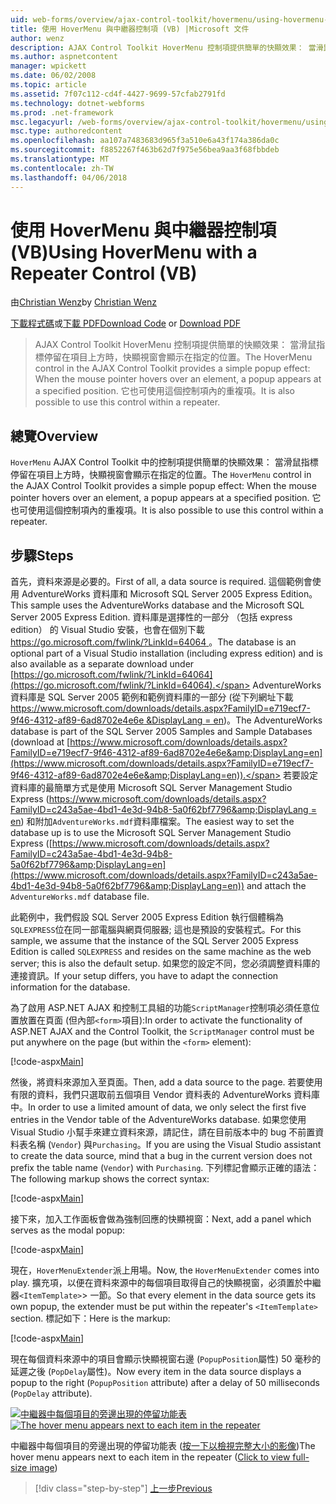```yaml
---
uid: web-forms/overview/ajax-control-toolkit/hovermenu/using-hovermenu-with-a-repeater-control-vb
title: 使用 HoverMenu 與中繼器控制項 (VB) |Microsoft 文件
author: wenz
description: AJAX Control Toolkit HoverMenu 控制項提供簡單的快顯效果： 當滑鼠指標停留在項目上方時，快顯視窗會顯示在 specifi...
ms.author: aspnetcontent
manager: wpickett
ms.date: 06/02/2008
ms.topic: article
ms.assetid: 7f07c112-cd4f-4427-9699-57cfab2791fd
ms.technology: dotnet-webforms
ms.prod: .net-framework
msc.legacyurl: /web-forms/overview/ajax-control-toolkit/hovermenu/using-hovermenu-with-a-repeater-control-vb
msc.type: authoredcontent
ms.openlocfilehash: aa107a7483683d965f3a510e6a43f174a386da0c
ms.sourcegitcommit: f8852267f463b62d7f975e56bea9aa3f68fbbdeb
ms.translationtype: MT
ms.contentlocale: zh-TW
ms.lasthandoff: 04/06/2018
---
```

<a name="using-hovermenu-with-a-repeater-control-vb"></a><span data-ttu-id="c0dd9-103">使用 HoverMenu 與中繼器控制項 (VB)</span><span class="sxs-lookup"><span data-stu-id="c0dd9-103">Using HoverMenu with a Repeater Control (VB)</span></span>
====================
<span data-ttu-id="c0dd9-104">由[Christian Wenz](https://github.com/wenz)</span><span class="sxs-lookup"><span data-stu-id="c0dd9-104">by [Christian Wenz](https://github.com/wenz)</span></span>

<span data-ttu-id="c0dd9-105">[下載程式碼](http://download.microsoft.com/download/b/0/6/b06fe835-5b8f-4c00-aef8-062c19d75b95/HoverMenu1.vb.zip)或[下載 PDF](http://download.microsoft.com/download/b/6/a/b6ae89ee-df69-4c87-9bfb-ad1eb2b23373/hovermenu1VB.pdf)</span><span class="sxs-lookup"><span data-stu-id="c0dd9-105">[Download Code](http://download.microsoft.com/download/b/0/6/b06fe835-5b8f-4c00-aef8-062c19d75b95/HoverMenu1.vb.zip) or [Download PDF](http://download.microsoft.com/download/b/6/a/b6ae89ee-df69-4c87-9bfb-ad1eb2b23373/hovermenu1VB.pdf)</span></span>

> <span data-ttu-id="c0dd9-106">AJAX Control Toolkit HoverMenu 控制項提供簡單的快顯效果： 當滑鼠指標停留在項目上方時，快顯視窗會顯示在指定的位置。</span><span class="sxs-lookup"><span data-stu-id="c0dd9-106">The HoverMenu control in the AJAX Control Toolkit provides a simple popup effect: When the mouse pointer hovers over an element, a popup appears at a specified position.</span></span> <span data-ttu-id="c0dd9-107">它也可使用這個控制項內的重複項。</span><span class="sxs-lookup"><span data-stu-id="c0dd9-107">It is also possible to use this control within a repeater.</span></span>


## <a name="overview"></a><span data-ttu-id="c0dd9-108">總覽</span><span class="sxs-lookup"><span data-stu-id="c0dd9-108">Overview</span></span>

<span data-ttu-id="c0dd9-109">`HoverMenu` AJAX Control Toolkit 中的控制項提供簡單的快顯效果： 當滑鼠指標停留在項目上方時，快顯視窗會顯示在指定的位置。</span><span class="sxs-lookup"><span data-stu-id="c0dd9-109">The `HoverMenu` control in the AJAX Control Toolkit provides a simple popup effect: When the mouse pointer hovers over an element, a popup appears at a specified position.</span></span> <span data-ttu-id="c0dd9-110">它也可使用這個控制項內的重複項。</span><span class="sxs-lookup"><span data-stu-id="c0dd9-110">It is also possible to use this control within a repeater.</span></span>

## <a name="steps"></a><span data-ttu-id="c0dd9-111">步驟</span><span class="sxs-lookup"><span data-stu-id="c0dd9-111">Steps</span></span>

<span data-ttu-id="c0dd9-112">首先，資料來源是必要的。</span><span class="sxs-lookup"><span data-stu-id="c0dd9-112">First of all, a data source is required.</span></span> <span data-ttu-id="c0dd9-113">這個範例會使用 AdventureWorks 資料庫和 Microsoft SQL Server 2005 Express Edition。</span><span class="sxs-lookup"><span data-stu-id="c0dd9-113">This sample uses the AdventureWorks database and the Microsoft SQL Server 2005 Express Edition.</span></span> <span data-ttu-id="c0dd9-114">資料庫是選擇性的一部分 （包括 express edition） 的 Visual Studio 安裝，也會在個別下載[ https://go.microsoft.com/fwlink/?LinkId=64064 ](https://go.microsoft.com/fwlink/?LinkId=64064)。</span><span class="sxs-lookup"><span data-stu-id="c0dd9-114">The database is an optional part of a Visual Studio installation (including express edition) and is also available as a separate download under [https://go.microsoft.com/fwlink/?LinkId=64064](https://go.microsoft.com/fwlink/?LinkId=64064).</span></span> <span data-ttu-id="c0dd9-115">AdventureWorks 資料庫是 SQL Server 2005 範例和範例資料庫的一部分 (從下列網址下載[ https://www.microsoft.com/downloads/details.aspx?FamilyID=e719ecf7-9f46-4312-af89-6ad8702e4e6e &amp;DisplayLang = en](https://www.microsoft.com/downloads/details.aspx?FamilyID=e719ecf7-9f46-4312-af89-6ad8702e4e6e&amp;DisplayLang=en))。</span><span class="sxs-lookup"><span data-stu-id="c0dd9-115">The AdventureWorks database is part of the SQL Server 2005 Samples and Sample Databases (download at [https://www.microsoft.com/downloads/details.aspx?FamilyID=e719ecf7-9f46-4312-af89-6ad8702e4e6e&amp;DisplayLang=en](https://www.microsoft.com/downloads/details.aspx?FamilyID=e719ecf7-9f46-4312-af89-6ad8702e4e6e&amp;DisplayLang=en)).</span></span> <span data-ttu-id="c0dd9-116">若要設定資料庫的最簡單方式是使用 Microsoft SQL Server Management Studio Express ([https://www.microsoft.com/downloads/details.aspx?FamilyID=c243a5ae-4bd1-4e3d-94b8-5a0f62bf7796&amp;DisplayLang = en](https://www.microsoft.com/downloads/details.aspx?FamilyID=c243a5ae-4bd1-4e3d-94b8-5a0f62bf7796&amp;DisplayLang=en)) 和附加`AdventureWorks.mdf`資料庫檔案。</span><span class="sxs-lookup"><span data-stu-id="c0dd9-116">The easiest way to set the database up is to use the Microsoft SQL Server Management Studio Express ([https://www.microsoft.com/downloads/details.aspx?FamilyID=c243a5ae-4bd1-4e3d-94b8-5a0f62bf7796&amp;DisplayLang=en](https://www.microsoft.com/downloads/details.aspx?FamilyID=c243a5ae-4bd1-4e3d-94b8-5a0f62bf7796&amp;DisplayLang=en)) and attach the `AdventureWorks.mdf` database file.</span></span>

<span data-ttu-id="c0dd9-117">此範例中，我們假設 SQL Server 2005 Express Edition 執行個體稱為`SQLEXPRESS`位在同一部電腦與網頁伺服器; 這也是預設的安裝程式。</span><span class="sxs-lookup"><span data-stu-id="c0dd9-117">For this sample, we assume that the instance of the SQL Server 2005 Express Edition is called `SQLEXPRESS` and resides on the same machine as the web server; this is also the default setup.</span></span> <span data-ttu-id="c0dd9-118">如果您的設定不同，您必須調整資料庫的連接資訊。</span><span class="sxs-lookup"><span data-stu-id="c0dd9-118">If your setup differs, you have to adapt the connection information for the database.</span></span>

<span data-ttu-id="c0dd9-119">為了啟用 ASP.NET AJAX 和控制工具組的功能`ScriptManager`控制項必須任意位置放置在頁面 (但內部`<form>`項目):</span><span class="sxs-lookup"><span data-stu-id="c0dd9-119">In order to activate the functionality of ASP.NET AJAX and the Control Toolkit, the `ScriptManager` control must be put anywhere on the page (but within the `<form>` element):</span></span>

[!code-aspx[Main](using-hovermenu-with-a-repeater-control-vb/samples/sample1.aspx)]

<span data-ttu-id="c0dd9-120">然後，將資料來源加入至頁面。</span><span class="sxs-lookup"><span data-stu-id="c0dd9-120">Then, add a data source to the page.</span></span> <span data-ttu-id="c0dd9-121">若要使用有限的資料，我們只選取前五個項目 Vendor 資料表的 AdventureWorks 資料庫中。</span><span class="sxs-lookup"><span data-stu-id="c0dd9-121">In order to use a limited amount of data, we only select the first five entries in the Vendor table of the AdventureWorks database.</span></span> <span data-ttu-id="c0dd9-122">如果您使用 Visual Studio 小幫手來建立資料來源，請記住，請在目前版本中的 bug 不前置資料表名稱 (`Vendor`) 與`Purchasing`。</span><span class="sxs-lookup"><span data-stu-id="c0dd9-122">If you are using the Visual Studio assistant to create the data source, mind that a bug in the current version does not prefix the table name (`Vendor`) with `Purchasing`.</span></span> <span data-ttu-id="c0dd9-123">下列標記會顯示正確的語法：</span><span class="sxs-lookup"><span data-stu-id="c0dd9-123">The following markup shows the correct syntax:</span></span>

[!code-aspx[Main](using-hovermenu-with-a-repeater-control-vb/samples/sample2.aspx)]

<span data-ttu-id="c0dd9-124">接下來，加入工作面板會做為強制回應的快顯視窗：</span><span class="sxs-lookup"><span data-stu-id="c0dd9-124">Next, add a panel which serves as the modal popup:</span></span>

[!code-aspx[Main](using-hovermenu-with-a-repeater-control-vb/samples/sample3.aspx)]

<span data-ttu-id="c0dd9-125">現在，`HoverMenuExtender`派上用場。</span><span class="sxs-lookup"><span data-stu-id="c0dd9-125">Now, the `HoverMenuExtender` comes into play.</span></span> <span data-ttu-id="c0dd9-126">擴充項，以便在資料來源中的每個項目取得自己的快顯視窗，必須置於中繼器`<ItemTemplate>`> 一節。</span><span class="sxs-lookup"><span data-stu-id="c0dd9-126">So that every element in the data source gets its own popup, the extender must be put within the repeater's `<ItemTemplate>` section.</span></span> <span data-ttu-id="c0dd9-127">標記如下：</span><span class="sxs-lookup"><span data-stu-id="c0dd9-127">Here is the markup:</span></span>

[!code-aspx[Main](using-hovermenu-with-a-repeater-control-vb/samples/sample4.aspx)]

<span data-ttu-id="c0dd9-128">現在每個資料來源中的項目會顯示快顯視窗右邊 (`PopupPosition`屬性) 50 毫秒的延遲之後 (`PopDelay`屬性)。</span><span class="sxs-lookup"><span data-stu-id="c0dd9-128">Now every item in the data source displays a popup to the right (`PopupPosition` attribute) after a delay of 50 milliseconds (`PopDelay` attribute).</span></span>


<span data-ttu-id="c0dd9-129">[![中繼器中每個項目的旁邊出現的停留功能表](using-hovermenu-with-a-repeater-control-vb/_static/image2.png)](using-hovermenu-with-a-repeater-control-vb/_static/image1.png)</span><span class="sxs-lookup"><span data-stu-id="c0dd9-129">[![The hover menu appears next to each item in the repeater](using-hovermenu-with-a-repeater-control-vb/_static/image2.png)](using-hovermenu-with-a-repeater-control-vb/_static/image1.png)</span></span>

<span data-ttu-id="c0dd9-130">中繼器中每個項目的旁邊出現的停留功能表 ([按一下以檢視完整大小的影像](using-hovermenu-with-a-repeater-control-vb/_static/image3.png))</span><span class="sxs-lookup"><span data-stu-id="c0dd9-130">The hover menu appears next to each item in the repeater ([Click to view full-size image](using-hovermenu-with-a-repeater-control-vb/_static/image3.png))</span></span>

> [!div class="step-by-step"]
> [<span data-ttu-id="c0dd9-131">上一步</span><span class="sxs-lookup"><span data-stu-id="c0dd9-131">Previous</span></span>](using-hovermenu-with-a-repeater-control-cs.md)
